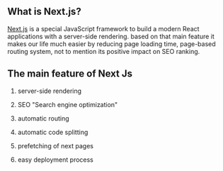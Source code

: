 
## What is Next.js?

[Next.js](https://nextjs.org/) is a special JavaScript framework to build a modern React applications with a server-side rendering. based on that main feature it makes our life much easier by reducing page loading time, page-based routing system, not to mention its positive impact on SEO ranking. 


## The main feature of Next Js 

 1. server-side rendering
 
 2. SEO "Search engine optimization"
 
 3. automatic routing
 
 4. automatic code splitting
 
 5. prefetching of next pages
 
 6. easy deployment process


